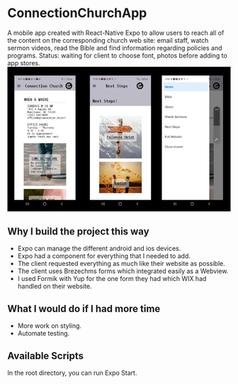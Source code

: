 ﻿# ConnectionChurchApp
A mobile app created with React-Native Expo to allow users to reach all of the content on the corresponding church web site: email staff, watch sermon videos, read the Bible and find information regarding policies and programs. Status: waiting for client to choose font, photos before adding to app stores.
![screenshots](assets/screenshots.png) 


## Why I build the project this way
* Expo can manage the different android and ios devices.
* Expo had a component for everything that I needed to add.
* The client requested everything as much like their website as possible.
* The client uses Brezechms forms which integrated easily as a Webview.
* I used Formik with Yup for the one form they had which WIX had handled on their website.

## What I would do if I had more time
* More work on styling.
* Automate testing.

## Available Scripts

In the root directory, you can run Expo Start.

